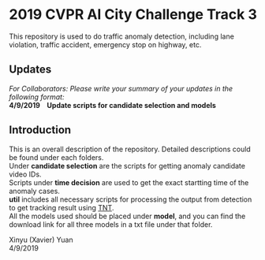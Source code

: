 # 2019 CVPR AI City Challenge Track 3
This repository is used to do traffic anomaly detection, including lane violation, traffic accident, emergency stop on highway, etc.

## Updates
*For Collaborators: Please write your summary of your updates in the following format:*  
**4/9/2019&emsp;Update scripts for candidate selection and models**

## Introduction
This is an overall description of the repository. Detailed descriptions could be found under each folders.  
Under **candidate selection** are the scripts for getting anomaly candidate video IDs.  
Scripts under **time decision** are used to get the exact startting time of the anomaly cases.  
**util** includes all necessary scripts for processing the output from detection to get tracking result using [TNT][1].  
All the models used should be placed under **model**, and you can find the download link for all three models in a txt file under that folder.  

Xinyu (Xavier) Yuan  
4/9/2019

[1]: https://github.com/GaoangW/TNT
